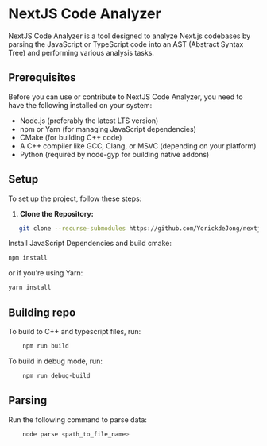 # NextJS Code Analyzer

NextJS Code Analyzer is a tool designed to analyze Next.js codebases by parsing the JavaScript or TypeScript code into an AST (Abstract Syntax Tree) and performing various analysis tasks.

## Prerequisites

Before you can use or contribute to NextJS Code Analyzer, you need to have the following installed on your system:

- Node.js (preferably the latest LTS version)
- npm or Yarn (for managing JavaScript dependencies)
- CMake (for building C++ code)
- A C++ compiler like GCC, Clang, or MSVC (depending on your platform)
- Python (required by node-gyp for building native addons)

## Setup

To set up the project, follow these steps:

1. **Clone the Repository:**

```bash
   git clone --recurse-submodules https://github.com/YorickdeJong/nextjs-code-analyzer.git 
```

Install JavaScript Dependencies and build cmake:

```bash
npm install
```

or if you're using Yarn:

```bash
yarn install
```

## Building repo

To build to C++ and typescript files, run:

```bash
    npm run build
```

To build in debug mode, run:

```bash
    npm run debug-build
```

## Parsing

Run the following command to parse data:

```bash
    node parse <path_to_file_name>
```